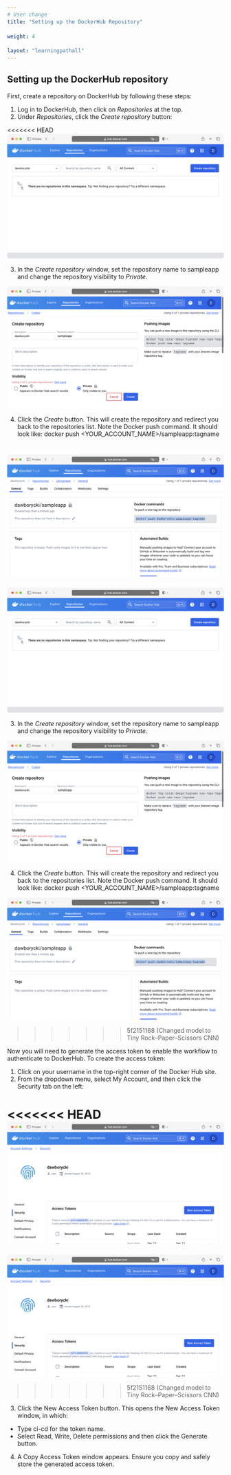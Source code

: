 ```yaml
---
# User change
title: "Setting up the DockerHub Repository"

weight: 4

layout: "learningpathall"
---
```

## Setting up the DockerHub repository
First, create a repository on DockerHub by following these steps:
1. Log in to DockerHub, then click on *Repositories* at the top.
2. Under *Repositories*, click the *Create repository* button:

<<<<<<< HEAD
![img1](figures/01.png)

3. In the *Create repository* window, set the repository name to sampleapp and change the repository visibility to *Private*. 

![img2](figures/02.png)

4. Click the *Create* button. This will create the repository and redirect you back to the repositories list. Note the Docker push command. It should look like: docker push <YOUR_ACCOUNT_NAME>/sampleapp:tagname

![img3](figures/03.png)
=======
![img1](Figures/01.png)

3. In the *Create repository* window, set the repository name to sampleapp and change the repository visibility to *Private*. 

![img2](Figures/02.png)

4. Click the *Create* button. This will create the repository and redirect you back to the repositories list. Note the Docker push command. It should look like: docker push <YOUR_ACCOUNT_NAME>/sampleapp:tagname

![img3](Figures/03.png)
>>>>>>> 5f2151168 (Changed model to Tiny Rock–Paper–Scissors CNN)

Now you will need to generate the access token to enable the workflow to authenticate to DockerHub. To create the access token: 
1. Click on your username in the top-right corner of the Docker Hub site.
2. From the dropdown menu, select My Account, and then click the Security tab on the left:

<<<<<<< HEAD
![img4](figures/04.png)
=======
![img4](Figures/04.png)
>>>>>>> 5f2151168 (Changed model to Tiny Rock–Paper–Scissors CNN)

3. Click the New Access Token button. This opens the New Access Token window, in which:
* Type ci-cd for the token name.
* Select Read, Write, Delete permissions and then click the Generate button.
4. A Copy Access Token window appears.  Ensure you copy and safely store the generated access token. 

